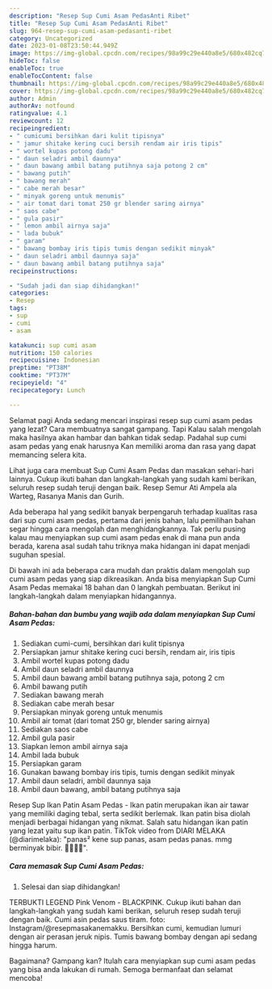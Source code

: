 ```yaml
---
description: "Resep Sup Cumi Asam PedasAnti Ribet"
title: "Resep Sup Cumi Asam PedasAnti Ribet"
slug: 964-resep-sup-cumi-asam-pedasanti-ribet
category: Uncategorized
date: 2023-01-08T23:50:44.949Z
image: https://img-global.cpcdn.com/recipes/98a99c29e440a8e5/680x482cq70/sup-cumi-asam-pedas-foto-resep-utama.jpg
hideToc: false
enableToc: true
enableTocContent: false
thumbnail: https://img-global.cpcdn.com/recipes/98a99c29e440a8e5/680x482cq70/sup-cumi-asam-pedas-foto-resep-utama.jpg
cover: https://img-global.cpcdn.com/recipes/98a99c29e440a8e5/680x482cq70/sup-cumi-asam-pedas-foto-resep-utama.jpg
author: Admin
authorAv: notfound
ratingvalue: 4.1
reviewcount: 12
recipeingredient:
- " cumicumi bersihkan dari kulit tipisnya"
- " jamur shitake kering cuci bersih rendam air iris tipis"
- " wortel kupas potong dadu"
- " daun seladri ambil daunnya"
- " daun bawang ambil batang putihnya saja potong 2 cm"
- " bawang putih"
- " bawang merah"
- " cabe merah besar"
- " minyak goreng untuk menumis"
- " air tomat dari tomat 250 gr blender saring airnya"
- " saos cabe"
- " gula pasir"
- " lemon ambil airnya saja"
- " lada bubuk"
- " garam"
- " bawang bombay iris tipis tumis dengan sedikit minyak"
- " daun seladri ambil daunnya saja"
- " daun bawang ambil batang putihnya saja"
recipeinstructions:

- "Sudah jadi dan siap dihidangkan!"
categories:
- Resep
tags:
- sup
- cumi
- asam

katakunci: sup cumi asam 
nutrition: 150 calories
recipecuisine: Indonesian
preptime: "PT38M"
cooktime: "PT37M"
recipeyield: "4"
recipecategory: Lunch

---
```



Selamat pagi Anda sedang mencari inspirasi resep sup cumi asam pedas yang lezat? Cara membuatnya sangat gampang. Tapi Kalau salah mengolah maka hasilnya akan hambar dan bahkan tidak sedap. Padahal sup cumi asam pedas yang enak harusnya Kan memiliki aroma dan rasa yang dapat memancing selera kita.


Lihat juga cara membuat Sup Cumi Asam Pedas dan masakan sehari-hari lainnya. Cukup ikuti bahan dan langkah-langkah yang sudah kami berikan, seluruh resep sudah teruji dengan baik. Resep Semur Ati Ampela ala Warteg, Rasanya Manis dan Gurih.

Ada beberapa hal yang sedikit banyak berpengaruh terhadap kualitas rasa dari sup cumi asam pedas, pertama dari jenis bahan, lalu pemilihan bahan segar hingga cara mengolah dan menghidangkannya. Tak perlu pusing kalau mau menyiapkan sup cumi asam pedas enak di mana pun anda berada, karena asal sudah tahu triknya maka hidangan ini dapat menjadi suguhan spesial.


Di bawah ini ada beberapa cara mudah dan praktis dalam mengolah sup cumi asam pedas yang siap dikreasikan. Anda bisa menyiapkan Sup Cumi Asam Pedas memakai 18 bahan dan 0 langkah pembuatan. Berikut ini langkah-langkah dalam menyiapkan hidangannya.

<!--inarticleads1-->

##### Bahan-bahan dan bumbu yang wajib ada dalam menyiapkan Sup Cumi Asam Pedas:

1. Sediakan  cumi-cumi, bersihkan dari kulit tipisnya
1. Persiapkan  jamur shitake kering cuci bersih, rendam air, iris tipis
1. Ambil  wortel kupas potong dadu
1. Ambil  daun seladri ambil daunnya
1. Ambil  daun bawang ambil batang putihnya saja, potong 2 cm
1. Ambil  bawang putih
1. Sediakan  bawang merah
1. Sediakan  cabe merah besar
1. Persiapkan  minyak goreng untuk menumis
1. Ambil  air tomat (dari tomat 250 gr, blender saring airnya)
1. Sediakan  saos cabe
1. Ambil  gula pasir
1. Siapkan  lemon ambil airnya saja
1. Ambil  lada bubuk
1. Persiapkan  garam
1. Gunakan  bawang bombay iris tipis, tumis dengan sedikit minyak
1. Ambil  daun seladri, ambil daunnya saja
1. Ambil  daun bawang, ambil batang putihnya saja


Resep Sup Ikan Patin Asam Pedas - Ikan patin merupakan ikan air tawar yang memiliki daging tebal, serta sedikit berlemak. Ikan patin bisa diolah menjadi berbagai hidangan yang nikmat. Salah satu hidangan ikan patin yang lezat yaitu sup ikan patin. TikTok video from DIARI MELAKA (@diarimelaka): &#34;panas² kene sup panas, asam pedas panas. mmg berminyak bibir. 🤣😋😋🥰&#34;. 

<!--inarticleads2-->

##### Cara memasak Sup Cumi Asam Pedas:


1. Selesai dan siap dihidangkan!

TERBUKTI LEGEND Pink Venom - BLACKPINK. Cukup ikuti bahan dan langkah-langkah yang sudah kami berikan, seluruh resep sudah teruji dengan baik. Cumi asin pedas saus tiram. foto: Instagram/@resepmasakanemakku. Bersihkan cumi, kemudian lumuri dengan air perasan jeruk nipis. Tumis bawang bombay dengan api sedang hingga harum. 

Bagaimana? Gampang kan? Itulah cara menyiapkan sup cumi asam pedas yang bisa anda lakukan di rumah. Semoga bermanfaat dan selamat mencoba!
